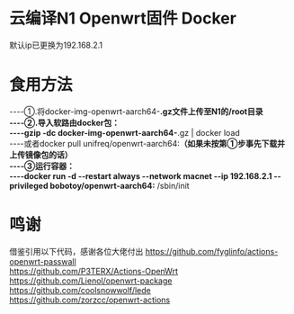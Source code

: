 # 云编译N1 Openwrt固件 Docker
默认ip已更换为192.168.2.1

# 食用方法
----①.将docker-img-openwrt-aarch64-****.gz文件上传至N1的/root目录   
----②.导入软路由docker包：  
----gzip -dc docker-img-openwrt-aarch64-****.gz | docker load  
----或者docker pull unifreq/openwrt-aarch64:****（如果未按第①步事先下载并上传镜像包的话）  
----③运行容器：  
----docker run  -d --restart always --network macnet --ip 192.168.2.1  --privileged bobotoy/openwrt-aarch64:****  /sbin/init  

# 鸣谢
借鉴引用以下代码，感谢各位大佬付出
https://github.com/fyglinfo/actions-openwrt-passwall  
https://github.com/P3TERX/Actions-OpenWrt  
https://github.com/Lienol/openwrt-package  
https://github.com/coolsnowwolf/lede  
https://github.com/zorzcc/openwrt-actions  
